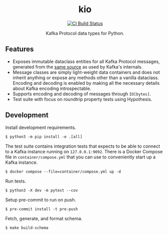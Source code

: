 <h1 align=center>kio</h1>

<p align=center>
    <a href=https://github.com/aiven/kio/actions?query=workflow%3ACI+branch%3Amain><img src=https://github.com/aiven/kio/workflows/CI/badge.svg alt="CI Build Status"></a>
</p>

<p align=center>
    Kafka Protocol data types for Python.
</p>

## Features

- Exposes immutable dataclass entities for all Kafka Protocol messages, generated from
  the [same source][schema-source] as used by Kafka's internals.
- Message classes are simply light-weight data containers and does not inherit anything
  or expose any methods other than a vanilla dataclass. Encoding and decoding is enabled
  by making all the necessary details about Kafka encoding introspectable.
- Supports encoding and decoding of messages through `IO[bytes]`.
- Test suite with focus on roundtrip property tests using Hypothesis.

[schema-source]:
  https://github.com/apache/kafka/tree/trunk/clients/src/main/resources/common/message

## Development

Install development requirements.

```shell
$ python3 -m pip install -e .[all]
```

The test suite contains integration tests that expects to be able to connect to a Kafka
instance running on `127.0.0.1:9092`. There is a Docker Compose file in
`container/compose.yml` that you can use to conveniently start up a Kafka instance.

```shell
$ docker compose --file=container/compose.yml up -d
```

Run tests.

```shell
$ python3 -X dev -m pytest --cov
```

Setup pre-commit to run on push.

```shell
$ pre-commit install -t pre-push
```

Fetch, generate, and format schema.

```shell
$ make build-schema
```
